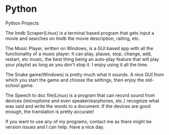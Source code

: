 # Python
Python Projects

The Imdb Scraper(Linux) is a terminal based program that gets input a movie and searches on Imdb the movie description, raiting, etc.

The Music Player, written on Windows, is a GUI based app with all the functionality of a music player. It can play, plause, stop, change, add, restart, etc music, the best thing being
an auto-play feature that will play your playlist as long as you don't stop it. I enjoy using it all the time.

The Snake game(Windows) is pretty much what it sounds. A nice GUI from which you start the game and choose the settings, then enjoy the old-school game.

The Speech to doc file(Linux) is a program that can record sound from devices (microphone and even speaker/earphones, etc.) recognize what was said and write the words to a document. If the devices are good enough, the translation is pretty accurate!

If you want to use any of my programs, contact me as there might be version issues and I can help. Have a nice day.

